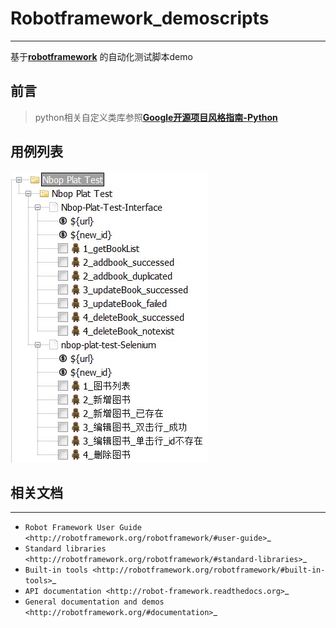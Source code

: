 # Robotframework_demoscripts
***
基于[**robotframework**](https://github.com/robotframework/robotframework.git) 的自动化测试脚本demo
## 前言
> python相关自定义类库参照[**Google开源项目风格指南-Python**](http://zh-google-styleguide.readthedocs.io/en/latest/google-python-styleguide/python_style_rules/)


## 用例列表

![Alt text](https://github.com/AlexNg9527/Robotframework_demoscripts/blob/master/Nbop_Plat_Test/image/%E7%94%A8%E4%BE%8B%E5%88%97%E8%A1%A8.jpg)

## 相关文档
-------------

- `Robot Framework User Guide
  <http://robotframework.org/robotframework/#user-guide>`_
- `Standard libraries
  <http://robotframework.org/robotframework/#standard-libraries>`_
- `Built-in tools
  <http://robotframework.org/robotframework/#built-in-tools>`_
- `API documentation
  <http://robot-framework.readthedocs.org>`_
- `General documentation and demos
  <http://robotframework.org/#documentation>`_
